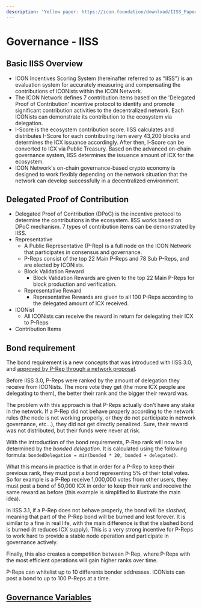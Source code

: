 ```yaml
---
description: 'Yellow paper: https://icon.foundation/download/IISS_Paper_v2.0_EN.pdf'
---
```


# Governance - IISS

## Basic IISS Overview

* ICON Incentives Scoring System (hereinafter referred to as "IISS") is an evaluation system for accurately measuring and compensating the contributions of ICONists within the ICON Network.
* The ICON Network defines 7 contribution items based on the 'Delegated Proof of Contribution' incentive protocol to identify and promote significant contribution activities to the decentralized network. Each ICONists can demonstrate its contribution to the ecosystem via delegation.
* I-Score is the ecosystem contribution score. IISS calculates and distributes I-Score for each contributing item every 43,200 blocks and determines the ICX issuance accordingly. After then, I-Score can be converted to ICX via Public Treasury. Based on the advanced on-chain governance system, IISS determines the issuance amount of ICX for the ecosystem.
* ICON Network's on-chain governance-based crypto economy is designed to work flexibly depending on the network situation that the network can develop successfully in a decentralized environment.

## Delegated Proof of Contribution

* Delegated Proof of Contribution (DPoC) is the incentive protocol to determine the contributions in the ecosystem. IISS works based on DPoC mechanism. 7 types of contribution items can be demonstrated by IISS.
* Representative
  * A Public Representative (P-Rep) is a full node on the ICON Network that participates in consensus and governance.
  * P-Reps consist of the top 22 Main P-Reps and 78 Sub P-Reps, and are elected by ICONists.
  * Block Validation Reward
    * Block Validation Rewards are given to the top 22 Main P-Reps for block production and verification.
  * Representative Reward
    * Representative Rewards are given to all 100 P-Reps according to the delegated amount of ICX received.
* ICONist
  * All ICONists can receive the reward in return for delegating their ICX to P-Reps
* Contribution Items

## Bond requirement

The bond requirement is a new concepts that was introduced with IISS 3.0, and [approved by P-Rep through a network proposal](https://tracker.icon.foundation/proposal/0x16dbc932b601821b08450ad6f228a6a8e1bfd9cf5a361f0bf42ccf4b0b29be7b).

Before IISS 3.0, P-Reps were ranked by the amount of delegation they receive from ICONists. The more vote they get (the more ICX people are delegating to them), the better their rank and the bigger their reward was.

The problem with this approach is that P-Reps actually don't have any stake in the network. If a P-Rep did not behave properly according to the network rules (the node is not working properly, or they do not participate in network governance, etc...), they did not get directly penalized. Sure, their reward was not distributed, but their funds were never at risk.

With the introduction of the bond requirements, P-Rep rank will now be determined by the _bonded delegation_. It is calculated using the following formula: `bondedDelegation = min(bonded * 20, bonded + delegated)`.

What this means in practice is that in order for a P-Rep to keep their previous rank, they must post a bond representing 5% of their total votes. So for example is a P-Rep receive 1,000,000 votes from  other users, they must post a bond of 50,000 ICX in order to keep their rank and receive the same reward as before (this example is simplified to illustrate the main idea).

In IISS 3.1, if a P-Rep does not behave properly, the bond will be _slashed,_ meaning that part of the P-Rep bond will be burned and lost forever. It is similar to a fine in real life, with the main difference is that the slashed bond is burned (it reduces ICX supply). This is a very strong incentive for P-Reps to work hard to provide a stable node operation and participate in governance actively.

Finally, this also creates a competition between P-Rep, where P-Reps with the most efficient operations will gain higher ranks over time.

P-Reps can whitelist up to 10 differents bonder addresses. ICONists can post a bond to up to 100 P-Reps at a time.

## [Governance Variables](governance-public-representative-p-rep.md#inflation-controls-and-reward-distribution)
